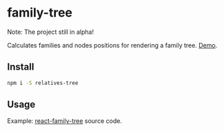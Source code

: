 # family-tree

Note: The project still in alpha!

Calculates families and nodes positions for rendering a family tree.
[Demo](https://sanichkotikov.github.io/react-family-tree-example/).

## Install

```bash
npm i -S relatives-tree
```

## Usage

Example: [react-family-tree](https://github.com/SanichKotikov/react-family-tree) source code.
